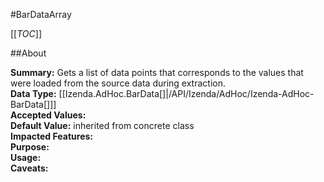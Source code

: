 #BarDataArray

[[_TOC_]]

##About

**Summary:**  Gets a list of data points that corresponds to the values that were loaded from the source data during extraction.   
**Data Type:** [[Izenda.AdHoc.BarData[]|/API/Izenda/AdHoc/Izenda-AdHoc-BarData[]]]  
**Accepted Values:**   
**Default Value:** inherited from concrete class  
**Impacted Features:**   
**Purpose:**   
**Usage:**   
**Caveats:**   

